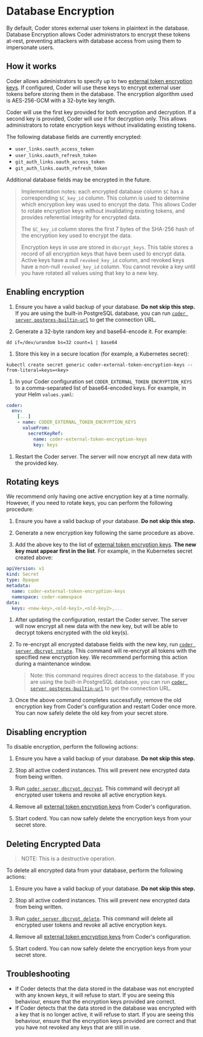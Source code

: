 # Database Encryption

By default, Coder stores external user tokens in plaintext in the database.
Database Encryption allows Coder administrators to encrypt these tokens at-rest,
preventing attackers with database access from using them to impersonate users.

## How it works

Coder allows administrators to specify up to two
[external token encryption keys](../cli/server.md#external-token-encryption-keys).
If configured, Coder will use these keys to encrypt external user tokens before
storing them in the database. The encryption algorithm used is AES-256-GCM with
a 32-byte key length.

Coder will use the first key provided for both encryption and decryption. If a
second key is provided, Coder will use it for decryption only. This allows
administrators to rotate encryption keys without invalidating existing tokens.

The following database fields are currently encrypted:

- `user_links.oauth_access_token`
- `user_links.oauth_refresh_token`
- `git_auth_links.oauth_access_token`
- `git_auth_links.oauth_refresh_token`

Additional database fields may be encrypted in the future.

> Implementation notes: each encrypted database column `$C` has a corresponding
> `$C_key_id` column. This column is used to determine which encryption key was
> used to encrypt the data. This allows Coder to rotate encryption keys without
> invalidating existing tokens, and provides referential integrity for encrypted
> data.
>
> The `$C_key_id` column stores the first 7 bytes of the SHA-256 hash of the
> encryption key used to encrypt the data.
>
> Encryption keys in use are stored in `dbcrypt_keys`. This table stores a
> record of all encryption keys that have been used to encrypt data. Active keys
> have a null `revoked_key_id` column, and revoked keys have a non-null
> `revoked_key_id` column. You cannot revoke a key until you have rotated all
> values using that key to a new key.

## Enabling encryption

1. Ensure you have a valid backup of your database. **Do not skip this step.**
   If you are using the built-in PostgreSQL database, you can run
   [`coder server postgres-builtin-url`](../cli/server_postgres-builtin-url.md)
   to get the connection URL.

1. Generate a 32-byte random key and base64-encode it. For example:

```shell
dd if=/dev/urandom bs=32 count=1 | base64
```

1. Store this key in a secure location (for example, a Kubernetes secret):

```shell
kubectl create secret generic coder-external-token-encryption-keys --from-literal=keys=<key>
```

1. In your Coder configuration set `CODER_EXTERNAL_TOKEN_ENCRYPTION_KEYS` to a
   comma-separated list of base64-encoded keys. For example, in your Helm
   `values.yaml`:

```yaml
coder:
  env:
    [...]
    - name: CODER_EXTERNAL_TOKEN_ENCRYPTION_KEYS
      valueFrom:
        secretKeyRef:
          name: coder-external-token-encryption-keys
          key: keys
```

1. Restart the Coder server. The server will now encrypt all new data with the
   provided key.

## Rotating keys

We recommend only having one active encryption key at a time normally. However,
if you need to rotate keys, you can perform the following procedure:

1. Ensure you have a valid backup of your database. **Do not skip this step.**

1. Generate a new encryption key following the same procedure as above.

1. Add the above key to the list of
   [external token encryption keys](../cli/server.md#external-token-encryption-keys).
   **The new key must appear first in the list**. For example, in the Kubernetes
   secret created above:

```yaml
apiVersion: v1
kind: Secret
type: Opaque
metadata:
  name: coder-external-token-encryption-keys
  namespace: coder-namespace
data:
  keys: <new-key>,<old-key1>,<old-key2>,...
```

1. After updating the configuration, restart the Coder server. The server will
   now encrypt all new data with the new key, but will be able to decrypt tokens
   encrypted with the old key(s).

1. To re-encrypt all encrypted database fields with the new key, run
   [`coder server dbcrypt rotate`](../cli/server_dbcrypt_rotate.md). This
   command will re-encrypt all tokens with the specified new encryption key. We
   recommend performing this action during a maintenance window.

   > Note: this command requires direct access to the database. If you are using
   > the built-in PostgreSQL database, you can run
   > [`coder server postgres-builtin-url`](../cli/server_postgres-builtin-url.md)
   > to get the connection URL.

1. Once the above command completes successfully, remove the old encryption key
   from Coder's configuration and restart Coder once more. You can now safely
   delete the old key from your secret store.

## Disabling encryption

To disable encryption, perform the following actions:

1. Ensure you have a valid backup of your database. **Do not skip this step.**

1. Stop all active coderd instances. This will prevent new encrypted data from
   being written.

1. Run [`coder server dbcrypt decrypt`](../cli/server_dbcrypt_decrypt.md). This
   command will decrypt all encrypted user tokens and revoke all active
   encryption keys.

1. Remove all
   [external token encryption keys](../cli/server.md#external-token-encryption-keys)
   from Coder's configuration.

1. Start coderd. You can now safely delete the encryption keys from your secret
   store.

## Deleting Encrypted Data

> NOTE: This is a destructive operation.

To delete all encrypted data from your database, perform the following actions:

1. Ensure you have a valid backup of your database. **Do not skip this step.**

1. Stop all active coderd instances. This will prevent new encrypted data from
   being written.

1. Run [`coder server dbcrypt delete`](../cli/server_dbcrypt_delete.md). This
   command will delete all encrypted user tokens and revoke all active
   encryption keys.

1. Remove all
   [external token encryption keys](../cli/server.md#external-token-encryption-keys)
   from Coder's configuration.

1. Start coderd. You can now safely delete the encryption keys from your secret
   store.

## Troubleshooting

- If Coder detects that the data stored in the database was not encrypted with
  any known keys, it will refuse to start. If you are seeing this behaviour,
  ensure that the encryption keys provided are correct.
- If Coder detects that the data stored in the database was encrypted with a key
  that is no longer active, it will refuse to start. If you are seeing this
  behaviour, ensure that the encryption keys provided are correct and that you
  have not revoked any keys that are still in use.
